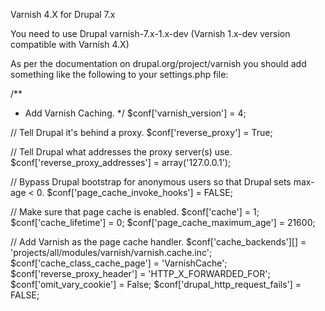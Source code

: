 Varnish 4.X for Drupal 7.x

You need to use Drupal varnish-7.x-1.x-dev (Varnish 1.x-dev version compatible with Varnish 4.X)

As per the documentation on drupal.org/project/varnish you should add something like the following to your settings.php file:

/**
 * Add Varnish Caching.
 */
$conf['varnish_version'] = 4;

// Tell Drupal it's behind a proxy.
$conf['reverse_proxy'] = True;

// Tell Drupal what addresses the proxy server(s) use.
$conf['reverse_proxy_addresses'] = array('127.0.0.1');

// Bypass Drupal bootstrap for anonymous users so that Drupal sets max-age < 0.
$conf['page_cache_invoke_hooks'] = FALSE;

// Make sure that page cache is enabled.
$conf['cache'] = 1;
$conf['cache_lifetime'] = 0;
$conf['page_cache_maximum_age'] = 21600;

// Add Varnish as the page cache handler.
$conf['cache_backends'][] = 'projects/all/modules/varnish/varnish.cache.inc';
$conf['cache_class_cache_page'] = 'VarnishCache';
$conf['reverse_proxy_header'] = 'HTTP_X_FORWARDED_FOR';
$conf['omit_vary_cookie'] = False;
$conf['drupal_http_request_fails'] = FALSE;
